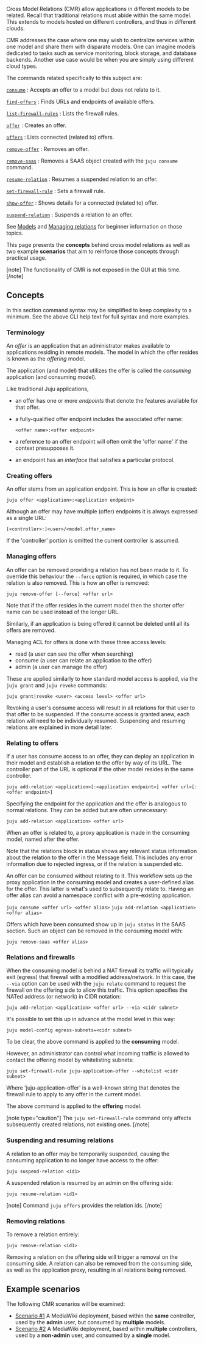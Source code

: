 <!--
Todo:
- Add scenario #3: different cloud types
- Add commands to a scenario: grant|revoke, suspend|resume, remove-offer, consume|remove-saas
- 'Managing offers' section could use a rework
- (e.g. summarise management abilities first)
- (e.g. moving some detail to a new scenario)
-->

Cross Model Relations (CMR) allow applications in different models to be related. Recall that traditional relations must abide within the same model. This extends to models hosted on different controllers, and thus in different clouds.

CMR addresses the case where one may wish to centralize services within one model and share them with disparate models. One can imagine models dedicated to tasks such as service monitoring, block storage, and database backends. Another use case would be when you are simply using different cloud types.

The commands related specifically to this subject are:

[`consume`](./commands.md#consume)
:   Accepts an offer to a model but does not relate to it.

[`find-offers`](./commands.md#find-offers)
:   Finds URLs and endpoints of available offers.

[`list-firewall-rules`](./commands.md#list-firewall-rules)
:   Lists the firewall rules.

[`offer`](./commands.md#offer)
:   Creates an offer.

[`offers`](./commands.md#offers)
:   Lists connected (related to) offers.

[`remove-offer`](./commands.md#remove-offer)
:   Removes an offer.

[`remove-saas`](./commands.md#remove-saas)
:   Removes a SAAS object created with the `juju consume` command.

[`resume-relation`](./commands.md#resume-relation)
:   Resumes a suspended relation to an offer.

[`set-firewall-rule`](./commands.md#set-firewall-rule)
:   Sets a firewall rule.

[`show-offer`](./commands.md#show-offer)
:   Shows details for a connected (related to) offer.

[`suspend-relation`](./commands.md#suspend-relation)
:   Suspends a relation to an offer.

See [Models](/t/models/1155) and [Managing relations](/t/managing-relations/1073) for beginner information on those topics.

This page presents the **concepts** behind cross model relations as well as two example **scenarios** that aim to reinforce those concepts through practical usage.

[note]
The functionality of CMR is not exposed in the GUI at this time.
[/note]

<h2 id="heading--concepts">Concepts</h2>

In this section command syntax may be simplified to keep complexity to a minimum. See the above CLI help text for full syntax and more examples.

<h3 id="heading--terminology">Terminology</h3>

An *offer* is an application that an administrator makes available to applications residing in remote models. The model in which the offer resides is known as the *offering* model.

The application (and model) that utilizes the offer is called the *consuming* application (and consuming model).

Like traditional Juju applications,

- an offer has one or more *endpoints* that denote the features available for that offer.
- a fully-qualified offer endpoint includes the associated offer name:

    `<offer name>:<offer endpoint>`

- a reference to an offer endpoint will often omit the 'offer name' if the context presupposes it.
- an endpoint has an *interface* that satisfies a particular protocol.

<!--
There is therefore what is known as a *provides* endpoint (for the service end)
and a *requires* endpoint (for the client end). The latter can also be called a
*target* endpoint.
-->

<h3 id="heading--creating-offers">Creating offers</h3>

An offer stems from an application endpoint. This is how an offer is created:

`juju offer <application>:<application endpoint>`

Although an offer may have multiple (offer) endpoints it is always expressed as a single URL:

`[<controller>:]<user>/<model.offer_name>`

If the 'controller' portion is omitted the current controller is assumed.

<h3 id="heading--managing-offers">Managing offers</h3>

An offer can be removed providing a relation has not been made to it. To override this behaviour the `--force` option is required, in which case the relation is also removed. This is how an offer is removed:

`juju remove-offer [--force] <offer url>`

Note that if the offer resides in the current model then the shorter offer name can be used instead of the longer URL.

Similarly, if an application is being offered it cannot be deleted until all its offers are removed.

Managing ACL for offers is done with these three access levels:

-   read (a user can see the offer when searching)
-   consume (a user can relate an application to the offer)
-   admin (a user can manage the offer)

These are applied similarly to how standard model access is applied, via the `juju grant` and `juju revoke` commands:

`juju grant|revoke <user> <access level> <offer url>`

Revoking a user's consume access will result in all relations for that user to that offer to be suspended. If the consume access is granted anew, each relation will need to be individually resumed. Suspending and resuming relations are explained in more detail later.

<h3 id="heading--relating-to-offers">Relating to offers</h3>

If a user has consume access to an offer, they can deploy an application in their model and establish a relation to the offer by way of its URL. The controller part of the URL is optional if the other model resides in the same controller.

`juju add-relation <application>[:<application endpoint>] <offer url>[:<offer endpoint>]`

Specifying the endpoint for the application and the offer is analogous to normal relations. They can be added but are often unnecessary:

`juju add-relation <application> <offer url>`

When an offer is related to, a proxy application is made in the consuming model, named after the offer.

Note that the relations block in status shows any relevant status information about the relation to the offer in the Message field. This includes any error information due to rejected ingress, or if the relation is suspended etc.

An offer can be consumed without relating to it. This workflow sets up the proxy application in the consuming model and creates a user-defined alias for the offer. This latter is what's used to subsequently relate to. Having an offer alias can avoid a namespace conflict with a pre-existing application.

`juju consume <offer url> <offer alias>`
`juju add-relation <application> <offer alias>`

Offers which have been consumed show up in `juju status` in the SAAS section. Such an object can be removed in the consuming model with:

`juju remove-saas <offer alias>`

<h3 id="heading--relations-and-firewalls">Relations and firewalls</h3>

When the consuming model is behind a NAT firewall its traffic will typically exit (egress) that firewall with a modified address/network. In this case, the `--via` option can be used with the `juju relate` command to request the firewall on the offering side to allow this traffic. This option specifies the NATed address (or network) in CIDR notation:

`juju add-relation <application> <offer url> --via <cidr subnet>`

It's possible to set this up in advance at the model level in this way:

`juju model-config egress-subnets=<cidr subnet>`

To be clear, the above command is applied to the **consuming** model.

However, an administrator can control what incoming traffic is allowed to contact the offering model by whitelisting subnets:

`juju set-firewall-rule juju-application-offer --whitelist <cidr subnet>`

Where 'juju-application-offer' is a well-known string that denotes the firewall rule to apply to any offer in the current model.

The above command is applied to the **offering** model.

[note type="caution"]
The `juju set-firewall-rule` command only affects subsequently created relations, not existing ones.
[/note]

<!--
To see what ingress is currently in use by relations to an offer, use the
offers command (below).

To see what firewall rules have currently been defined, use the list
firewall-rules command.

```bash
juju firewall-rules
```

```no-highlight
Service                 Whitelist subnets
juju-application-offer  103.37.0.0/16
```

[note]
Beyond a certain number of firewall rules, which have been dynamically
created to allow access from individual relations, Juju will revert to using
the whitelist subnets as the access rules. The number of rules at which this
cutover applies is cloud specific.
[/note]
-->
<h3 id="heading--suspending-and-resuming-relations">Suspending and resuming relations</h3>

A relation to an offer may be temporarily suspended, causing the consuming application to no longer have access to the offer:

`juju suspend-relation <id1>`

A suspended relation is resumed by an admin on the offering side:

`juju resume-relation <id1>`

[note]
Command `juju offers` provides the relation ids.
[/note]

<h3 id="heading--removing-relations">Removing relations</h3>

To remove a relation entirely:

`juju remove-relation <id1>`

Removing a relation on the offering side will trigger a removal on the consuming side. A relation can also be removed from the consuming side, as well as the application proxy, resulting in all relations being removed.

<h2 id="heading--example-scenarios">Example scenarios</h2>

The following CMR scenarios will be examined:

-   [Scenario #1](/t/cmr-scenario-1/1148)
    A MediaWiki deployment, based within the **same** controller, used by the **admin** user, but consumed by **multiple** models.
-   [Scenario #2](/t/cmr-scenario-2/1149)
    A MediaWiki deployment, based within **multiple** controllers, used by a **non-admin** user, and consumed by a **single** model.

<!-- LINKS -->
